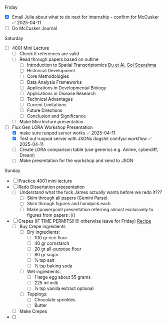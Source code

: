 Friday
- [x] Email Julie about what to do next for internship - confirm for McCusker ✅ 2025-04-11
- [ ] Do McCusker Journal

Saturday
- [ ] 4001 Mini Lecture
	- [ ] Check if references are valid
	- [ ] Read through papers based on outline
		- [ ] Introduction to Spatial Transcriptomics [Du et Al](https://doi.org/10.1186/s12967-023-04150-2), [Gol Scavshma](https://watershed.bio/resources/spatial-transcriptomics-applications-methods-challenges)
		- [ ] Historical Development 
		- [ ] Core Methodologies
		- [ ] Data Analysis Frameworks
		- [ ] Applications in Developmental Biology
		- [ ] Applications in Disease Research
		- [ ] Technical Advantages
		- [ ] Current Limitations
		- [ ] Future Directions
		- [ ] Conclusion and Significance
	- [ ] Make Mini lecture presentation
- [ ] Flux Gen LORA Workshop Presentation
	- [x] make sure runpod server works ✅ 2025-04-11
	- [x] Test out runpod server with JSONs dogshit comfyui workflow ✅ 2025-04-11
	- [ ] Create LORA comparison table (use generics e.g. Anime, cyberdiff, Dream)
	- [ ] Make presentation for the workshop and send to JSON

Sunday
- [ ] Practice 4001 mini lecture
- [ ] Redo Dissertation preesentation
	- [ ] Understand what the fuck James actually wants before we redo it???
		- [ ] Skim through all papers (Gemini Parse)
		- [ ] Skim through figures and handpick each
		- [ ] Make powerpoint presentation referring almost exclusively to figures from papers  :(((
- [ ] Crepes (IF TIME PERMITS!!!!!! otherwise leave for Friday) [Recipe](https://whattocooktoday.com/crispy-apam-balik.html)
	- [ ] Buy Crepe ingredients
		- [ ] Dry ingredients:
			- [ ] 100 gr rice flour
			- [ ] 40 gr cornstarch
			- [ ] 20 gr all-purpose flour
			- [ ] 80 gr sugar
			- [ ] ½ tsp salt
			- [ ] ½ tsp baking soda
		- [ ] Wet ingredients:
			- [ ] 1 large egg about 55 grams
			- [ ] 225 ml milk
			- [ ] ½ tsp vanilla extract optional 
		- [ ] Toppings:
			- [ ] Chocolate sprinkles
			- [ ] Butter
	- [ ] Make Crepes
- [ ] 